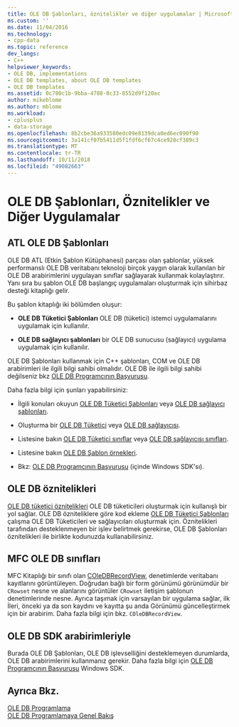 ```yaml
---
title: OLE DB Şablonları, öznitelikler ve diğer uygulamalar | Microsoft Docs
ms.custom: ''
ms.date: 11/04/2016
ms.technology:
- cpp-data
ms.topic: reference
dev_langs:
- C++
helpviewer_keywords:
- OLE DB, implementations
- OLE DB templates, about OLE DB templates
- OLE DB templates
ms.assetid: 0c780c1b-9bba-4788-8c33-8552d9f120ac
author: mikeblome
ms.author: mblome
ms.workload:
- cplusplus
- data-storage
ms.openlocfilehash: 8b2cbe36a933580edc09e8139dca0ed6ec090f90
ms.sourcegitcommit: 3a141cf07b5411d5f1fdf6cf67c4ce928cf389c3
ms.translationtype: MT
ms.contentlocale: tr-TR
ms.lasthandoff: 10/11/2018
ms.locfileid: "49082663"
---
```

# <a name="ole-db-templates-attributes-and-other-implementations"></a>OLE DB Şablonları, Öznitelikler ve Diğer Uygulamalar

## <a name="atl-ole-db-templates"></a>ATL OLE DB Şablonları  

OLE DB ATL (Etkin Şablon Kütüphanesi) parçası olan şablonlar, yüksek performanslı OLE DB veritabanı teknoloji birçok yaygın olarak kullanılan bir OLE DB arabirimlerini uygulayan sınıflar sağlayarak kullanmak kolaylaştırır. Yanı sıra bu şablon OLE DB başlangıç uygulamaları oluşturmak için sihirbaz desteği kitaplığı gelir.  
  
Bu şablon kitaplığı iki bölümden oluşur:  
  
- **OLE DB Tüketici Şablonları** OLE DB (tüketici) istemci uygulamalarını uygulamak için kullanılır.  
  
- **OLE DB sağlayıcı şablonları** bir OLE DB sunucusu (sağlayıcı) uygulama uygulamak için kullanılır.  
  
OLE DB Şablonları kullanmak için C++ şablonları, COM ve OLE DB arabirimleri ile ilgili bilgi sahibi olmalıdır. OLE DB ile ilgili bilgi sahibi değilseniz bkz [OLE DB Programcının Başvurusu](/previous-versions/windows/desktop/ms713643).  
  
Daha fazla bilgi için şunları yapabilirsiniz:  
  
- İlgili konuları okuyun [OLE DB Tüketici Şablonları](../../data/oledb/ole-db-consumer-templates-cpp.md) veya [OLE DB sağlayıcı şablonları](../../data/oledb/ole-db-provider-templates-cpp.md).  
  
- Oluşturma bir [OLE DB Tüketici](../../data/oledb/creating-an-ole-db-consumer.md) veya [OLE DB sağlayıcısı](../../data/oledb/creating-an-ole-db-provider.md).  
  
- Listesine bakın [OLE DB Tüketici sınıflar](../../data/oledb/ole-db-consumer-templates-reference.md) veya [OLE DB sağlayıcısı sınıfları](../../data/oledb/ole-db-provider-templates-reference.md).  
  
- Listesine bakın [OLE DB Şablon örnekleri](https://github.com/Microsoft/VCSamples).  
  
- Bkz: [OLE DB Programcının Başvurusu](/previous-versions/windows/desktop/ms713643) (içinde Windows SDK'sı).  
  
## <a name="ole-db-attributes"></a>OLE DB öznitelikleri  

[OLE DB tüketici öznitelikleri](../../windows/ole-db-consumer-attributes.md) OLE DB tüketicileri oluşturmak için kullanışlı bir yol sağlar. OLE DB özniteliklere göre kod ekleme [OLE DB Tüketici Şablonları](../../data/oledb/ole-db-consumer-templates-reference.md) çalışma OLE DB Tüketicileri ve sağlayıcıları oluşturmak için. Öznitelikleri tarafından desteklenmeyen bir işlev belirtmek gerekirse, OLE DB Şablonları öznitelikleri ile birlikte kodunuzda kullanabilirsiniz.  
  
## <a name="mfc-ole-db-classes"></a>MFC OLE DB sınıfları  

MFC Kitaplığı bir sınıfı olan [COleDBRecordView](../../mfc/reference/coledbrecordview-class.md), denetimlerde veritabanı kayıtlarını görüntüleyen. Doğrudan bağlı bir form görünümü görünümdür bir `CRowset` nesne ve alanlarını görüntüler `CRowset` iletişim şablonun denetimlerinde nesne. Ayrıca taşımak için varsayılan bir uygulama sağlar, ilk İleri, önceki ya da son kaydını ve kayıtta şu anda Görünümü güncelleştirmek için bir arabirim. Daha fazla bilgi için bkz. `COleDBRecordView`.  
  
## <a name="ole-db-sdk-interfaces"></a>OLE DB SDK arabirimleriyle  

Burada OLE DB Şablonları, OLE DB işlevselliğini desteklemeyen durumlarda, OLE DB arabirimlerini kullanmanız gerekir. Daha fazla bilgi için [OLE DB Programcının Başvurusu](/previous-versions/windows/desktop/ms713643) Windows SDK.  
  
## <a name="see-also"></a>Ayrıca Bkz.  

[OLE DB Programlama](../../data/oledb/ole-db-programming.md)<br/>
[OLE DB Programlamaya Genel Bakış](../../data/oledb/ole-db-programming-overview.md)